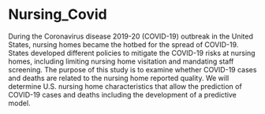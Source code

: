 # Nursing_Covid
During the Coronavirus disease 2019-20 (COVID-19) outbreak in the United States, nursing homes became the hotbed for the spread of COVID-19. States developed different policies to mitigate the COVID-19 risks at nursing homes, including limiting nursing home visitation and mandating staff screening. The purpose of this study is to examine whether COVID-19 cases and deaths are related to the nursing home reported quality. We will determine U.S. nursing home characteristics that allow the prediction of COVID-19 cases and deaths including the development of a predictive model.
